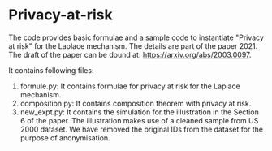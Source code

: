 # Privacy-at-risk

The code provides basic formulae and a sample code to instantiate "Privacy at risk" for the Laplace mechanism.
The details are part of the paper 2021. The draft of the paper can be dound at: https://arxiv.org/abs/2003.0097.

It contains following files:
  1. formule.py: It contains formulae for privacy at risk for the Laplace mechanism.
  2. composition.py: It contains composition theorem with privacy at risk.
  3. new_expt.py: It contains the simulation for the illustration in the Section 6 of the paper. The illustration makes use of a cleaned sample from US 2000 dataset. We have removed the original IDs from the dataset for the purpose of anonymisation.
